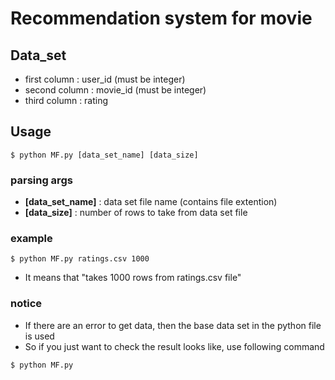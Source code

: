 # Recommendation system for movie

## Data_set
- first column : user_id (must be integer)
- second column : movie_id (must be integer)
- third column : rating 


## Usage

``` 
$ python MF.py [data_set_name] [data_size]
```

### parsing args
- **[data_set_name]** : data set file name (contains file extention)
- **[data_size]** : number of rows to take from data set file

### example
```
$ python MF.py ratings.csv 1000
```
- It means that "takes 1000 rows from ratings.csv file"

### notice
- If there are an error to get data, then the base data set in the python file is used
- So if you just want to check the result looks like, use following command

``` 
$ python MF.py
```
